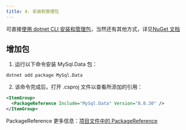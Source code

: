 ```yaml
---
title: 4. 安装和管理包
---
```

可直接[使用 dotnet CLI 安装和管理包](https://docs.microsoft.com/zh-cn/nuget/consume-packages/install-use-packages-dotnet-cli)，当然还有其他方式，详见[NuGet 文档](https://docs.microsoft.com/zh-cn/nuget/)

## 增加包

1. 运行以下命令安装 MySql.Data 包：

```shell
dotnet add package MySql.Data
```

2. 该命令完成后，打开 .csproj 文件以查看所添加的引用：

```xml
<ItemGroup>
  <PackageReference Include="MySql.Data" Version="8.0.30" />
</ItemGroup>
```

PackageReference 更多信息：[项目文件中的 PackageReference](https://learn.microsoft.com/zh-cn/nuget/consume-packages/package-references-in-project-files)
